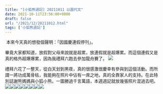 ```yaml
---
title: "[小狐熊週記] 20211011 以圖代文"
date: 2021-10-11T23:56:00+0800
draft: false
url: "/2021/12/20211012.html"
tags: ['小狐熊週記']
---
```


 本來今天真的想發個聲明：「因國慶連假停刊」。

畢竟大家都知道，放假對父母來說就是超累，放連假就是超爆累。而這個連假又是真的格外超爆爆累，因為我禮拜六跑去參加龍舟賽了。
![](https://blogger.googleusercontent.com/img/b/R29vZ2xl/AVvXsEib_chrOuPec4X1zv9r_xSJw4LWmXHBllhDS0Z0tPirDOZ57WuwL0_y2dW4zmayVtmGmax8yzIOHDxp9WzhIhL2scx3w0NNM9hJxBTgjsRdzhdGx0wPoEPgTOSppEpXGamWHJ28PcmCsPE/w400-h266/image.png)

禮拜六花了一整天，從白天划到黑夜，真的很感激很慶幸有參與到這個活動。而所謂一將功成萬骨枯，我能夠在照片中佔有一席之地，真的全靠家人的支持。在此特別誌謝熊媽媽與小狐小熊。一圖勝過千言萬語，本週週記就放幾張照片混過去吧。
![](https://blogger.googleusercontent.com/img/b/R29vZ2xl/AVvXsEgwkf6Jih_SjLYISn2CFBwEK6KdizMB-sdL9jiyJT_H0gKqEQPKU6LElWfDZdjZbyzCNoX4MkhZE6HFs9a3lddGGakdXy46_ou4J4V7urFyI6tLo9mEhc5N_Tq5POxowvOF9QxyygBv65Q/)![](https://blogger.googleusercontent.com/img/b/R29vZ2xl/AVvXsEjyPmIzmzQtrMapgEiRugtPYnLJhcKFiqolresz9eLIofMhgS438ZhAj1e2YfFQuOy5IuDY1RpbJSlS8pl7oRBgpgNjLckkKGXUsKetbQf3QSpjHcxbwb6tbSLkMOrSvvPs9JfyTpoWAIs/)![](https://blogger.googleusercontent.com/img/b/R29vZ2xl/AVvXsEiEI_feNiQx8-chtZNwsgCGutUPmvuEpw7WuAZZ2QOUbBGVkYgyPSi9BUTEfmYMtnf9Mo8nL67u8qjkptF7Q2lBYgYlEdoitDawajA6nYM5KMRk2NQFm3KzTUdAjmq9Ngs5Tcz223LHbzI/)![](https://blogger.googleusercontent.com/img/b/R29vZ2xl/AVvXsEjJuWMdFt9zLAgcD4ByGE1cHZmPpQNd1l_VtyzBll8nL4XqbdvKeI-t9o5C1ywh2FO_0OYGGwR7zgTSbnOucaVtA-IKzF634nxnE9ShdgG2nan4U04dRRM0ZLo-l8JSMbgqDfOWwhwx-xw/)![](https://blogger.googleusercontent.com/img/b/R29vZ2xl/AVvXsEjazLNReX7LpenAW9WK1LXo1aH2WVTRaVapPhqiq5Zen899U-oDl_8azRMV-OTs__esCk-3jue6xTln6Lfw6c1xtPhFELF-gwRUDlWeato4CupL81_H0DkZrox8X0L9Ny52vL2qxt1VVIY/)![](https://blogger.googleusercontent.com/img/b/R29vZ2xl/AVvXsEhASTUeiA1wgncIx5auCGWfO2a4Q_rITz3J4BOZSFUScVnEKfeUqnAgsu6zDdIjdVaz93YTn7ELdnWTMOafcZnzII187WwCZEBaBiAPAK_cf7wytQeLC-xVwY_MHdT8DcVyw0fOvZaTIAQ/)![](https://blogger.googleusercontent.com/img/b/R29vZ2xl/AVvXsEhu0eIl1P7UXHIdT9HdVQmklwebltH2STJqiKQggqWD4qrAc0xUTd42s4RyX5nHp2XZm5kWlhQ4dO0P42pzaBA0LP2K6rIYZVp8sfXElYP_-W4Nq0nSm-oExgIZNFdULhLF9qO_i7s_pIk/)![](https://blogger.googleusercontent.com/img/b/R29vZ2xl/AVvXsEhF4hJgS2iWTNzAiOLlN7YfQhxd9ShAB_Nj1qmNN98eZmDh3O2eoLEWZrIXj_Kb9sJbWH4I2m0Lac8cQo8YAaGbiUPxZUoyRLaylqKdo1NqY3QLAn90BZEgdyMv9EcbN_R1EKNTkdBgF7s/)









